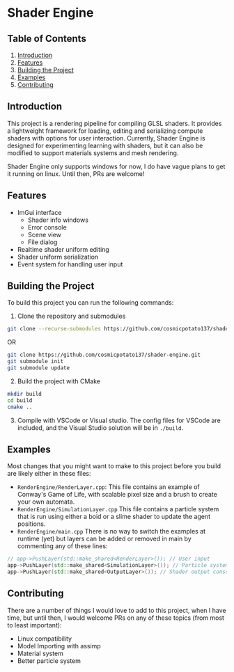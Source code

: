 # Shader Engine

## Table of Contents

1. [Introduction](#introduction)
2. [Features](#features)
3. [Building the Project](#building-the-project)
4. [Examples](#examples)
5. [Contributing](#contributing)

## Introduction

This project is a rendering pipeline for compiling GLSL shaders. It provides a lightweight framework for loading, editing and serializing compute shaders with options for user interaction. Currently, Shader Engine is designed for experimenting learning with shaders, but it can also be modified to support materials systems and mesh rendering.

Shader Engine only supports windows for now, I do have vague plans to get it running on linux. Until then, PRs are welcome!

## Features

- ImGui interface
  - Shader info windows
  - Error console
  - Scene view
  - File dialog
- Realtime shader uniform editing
- Shader uniform serialization
- Event system for handling user input

## Building the Project

To build this project you can run the following commands:

1. Clone the repository and submodules

```bash
git clone --recurse-submodules https://github.com/cosmicpotato137/shader-engine.git
```

OR

```bash
git clone https://github.com/cosmicpotato137/shader-engine.git
git submodule init
git submodule update
```

2. Build the project with CMake

```bash
mkdir build
cd build
cmake ..
```

3. Compile with VSCode or Visual studio. The config files for VSCode are included, and the Visual Studio solution will be in `./build`.

## Examples

Most changes that you might want to make to this project before you build are likely either in these files:

- `RenderEngine/RenderLayer.cpp`:
  This file contains an example of Conway's Game of Life, with scalable pixel size and a brush to create your own automata.
- `RenderEngine/SimulationLayer.cpp`
  This file contains a particle system that is run using either a boid or a slime shader to update the agent positions.
- `RenderEngine/main.cpp`
  There is no way to switch the examples at runtime (yet) but layers can be added or removed in main by commenting any of these lines:

```cpp
// app->PushLayer(std::make_shared<RenderLayer>()); // User input
app->PushLayer(std::make_shared<SimulationLayer>()); // Particle systems
app->PushLayer(std::make_shared<OutputLayer>()); // Shader output console
```

## Contributing

There are a number of things I would love to add to this project, when I have time, but until then, I would welcome PRs on any of these topics (from most to least important):

- Linux compatibility
- Model Importing with assimp
- Material system
- Better particle system
